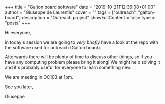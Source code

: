 +++
title = "Galton board software"
date = "2019-10-21T12:36:08+01:00"
author = "Giuseppe de Laurentis"
cover = ""
tags = ["outreach", "galton-board"]
description = "Outreach project"
showFullContent = false
type = "posts"
+++

Hi everyone,

in today's session we are going to *very briefly* have a look at the repo with the software used for outreach (Galton board).

Afterwards there will be plenty of time to discuss other things, so if you have any computing problem please bring it along!
We might help solving it and it's probably useful for everyone to learn something new <i class="far fa-smile"></i>

We are meeting in OC103 at 1pm.

See you later,

Giuseppe
